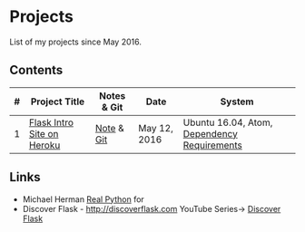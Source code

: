 # Projects
List of my projects since May 2016.


## Contents


| #    |      Project Title                | Notes & Git|  Date  | System |
|------|-----------------------------------|------------|--------|--------|
| 1    | [Flask Intro Site on Heroku](http://flask-almazi.herokuapp.com/)  | [Note](http://knowledge.AlmaziNavil.com/Heroku) & [Git](https://github.com/Almazi/Flask_Project_RealPython) |   May 12, 2016    |Ubuntu 16.04, Atom, [Dependency Requirements](https://github.com/Almazi/Flask_Project_RealPython/blob/master/requirements.txt)


## Links

- Michael Herman [Real Python](https://realpython.com/blog/python/introduction-to-flask-part-1-setting-up-a-static-site/) for 
- Discover Flask - http://discoverflask.com YouTube Series-> [Discover Flask](https://www.youtube.com/playlist?list=PLLjmbh6XPGK4ISY747FUHXEl9lBxre4mM)
